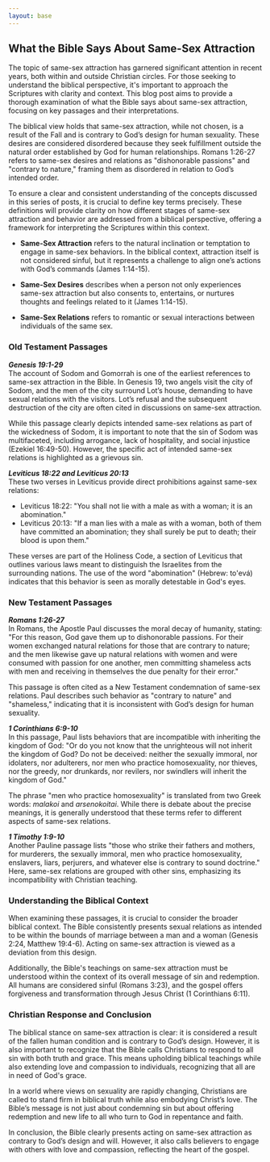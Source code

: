 ```yaml
---
layout: base
---
```


## What the Bible Says About Same-Sex Attraction

The topic of same-sex attraction has garnered significant attention in recent years, both within and outside Christian circles. For those seeking to understand the biblical perspective, it's important to approach the Scriptures with clarity and context. This blog post aims to provide a thorough examination of what the Bible says about same-sex attraction, focusing on key passages and their interpretations.

The biblical view holds that same-sex attraction, while not chosen, is a result of the Fall and is contrary to God’s design for human sexuality. These desires are considered disordered because they seek fulfillment outside the natural order established by God for human relationships. Romans 1:26-27 refers to same-sex desires and relations as "dishonorable passions" and "contrary to nature," framing them as disordered in relation to God’s intended order.

To ensure a clear and consistent understanding of the concepts discussed in this series of posts, it is crucial to define key terms precisely. These definitions will provide clarity on how different stages of same-sex attraction and behavior are addressed from a biblical perspective, offering a framework for interpreting the Scriptures within this context.

- **Same-Sex Attraction** refers to the natural inclination or temptation to engage in same-sex behaviors. In the biblical context, attraction itself is not considered sinful, but it represents a challenge to align one’s actions with God’s commands (James 1:14-15).

- **Same-Sex Desires** describes when a person not only experiences same-sex attraction but also consents to, entertains, or nurtures thoughts and feelings related to it (James 1:14-15).

- **Same-Sex Relations** refers to romantic or sexual interactions between individuals of the same sex.

### Old Testament Passages

***Genesis 19:1-29***  
The account of Sodom and Gomorrah is one of the earliest references to same-sex attraction in the Bible. In Genesis 19, two angels visit the city of Sodom, and the men of the city surround Lot’s house, demanding to have sexual relations with the visitors. Lot’s refusal and the subsequent destruction of the city are often cited in discussions on same-sex attraction.

While this passage clearly depicts intended same-sex relations as part of the wickedness of Sodom, it is important to note that the sin of Sodom was multifaceted, including arrogance, lack of hospitality, and social injustice (Ezekiel 16:49-50). However, the specific act of intended same-sex relations is highlighted as a grievous sin.

***Leviticus 18:22 and Leviticus 20:13***  
These two verses in Leviticus provide direct prohibitions against same-sex relations:

- Leviticus 18:22: "You shall not lie with a male as with a woman; it is an abomination."
- Leviticus 20:13: "If a man lies with a male as with a woman, both of them have committed an abomination; they shall surely be put to death; their blood is upon them."

These verses are part of the Holiness Code, a section of Leviticus that outlines various laws meant to distinguish the Israelites from the surrounding nations. The use of the word "abomination" (Hebrew: to'evá) indicates that this behavior is seen as morally detestable in God's eyes.

### New Testament Passages

***Romans 1:26-27***  
In Romans, the Apostle Paul discusses the moral decay of humanity, stating: "For this reason, God gave them up to dishonorable passions. For their women exchanged natural relations for those that are contrary to nature; and the men likewise gave up natural relations with women and were consumed with passion for one another, men committing shameless acts with men and receiving in themselves the due penalty for their error."

This passage is often cited as a New Testament condemnation of same-sex relations. Paul describes such behavior as "contrary to nature" and "shameless," indicating that it is inconsistent with God’s design for human sexuality.

***1 Corinthians 6:9-10***  
In this passage, Paul lists behaviors that are incompatible with inheriting the kingdom of God: "Or do you not know that the unrighteous will not inherit the kingdom of God? Do not be deceived: neither the sexually immoral, nor idolaters, nor adulterers, nor men who practice homosexuality, nor thieves, nor the greedy, nor drunkards, nor revilers, nor swindlers will inherit the kingdom of God."

The phrase "men who practice homosexuality" is translated from two Greek words: *malakoi* and *arsenokoitai*. While there is debate about the precise meanings, it is generally understood that these terms refer to different aspects of same-sex relations.

***1 Timothy 1:9-10***  
Another Pauline passage lists "those who strike their fathers and mothers, for murderers, the sexually immoral, men who practice homosexuality, enslavers, liars, perjurers, and whatever else is contrary to sound doctrine." Here, same-sex relations are grouped with other sins, emphasizing its incompatibility with Christian teaching.

### Understanding the Biblical Context

When examining these passages, it is crucial to consider the broader biblical context. The Bible consistently presents sexual relations as intended to be within the bounds of marriage between a man and a woman (Genesis 2:24, Matthew 19:4-6). Acting on same-sex attraction is viewed as a deviation from this design.

Additionally, the Bible's teachings on same-sex attraction must be understood within the context of its overall message of sin and redemption. All humans are considered sinful (Romans 3:23), and the gospel offers forgiveness and transformation through Jesus Christ (1 Corinthians 6:11).

### Christian Response and Conclusion

The biblical stance on same-sex attraction is clear: it is considered a result of the fallen human condition and is contrary to God’s design. However, it is also important to recognize that the Bible calls Christians to respond to all sin with both truth and grace. This means upholding biblical teachings while also extending love and compassion to individuals, recognizing that all are in need of God's grace.

In a world where views on sexuality are rapidly changing, Christians are called to stand firm in biblical truth while also embodying Christ’s love. The Bible’s message is not just about condemning sin but about offering redemption and new life to all who turn to God in repentance and faith.

In conclusion, the Bible clearly presents acting on same-sex attraction as contrary to God’s design and will. However, it also calls believers to engage with others with love and compassion, reflecting the heart of the gospel.